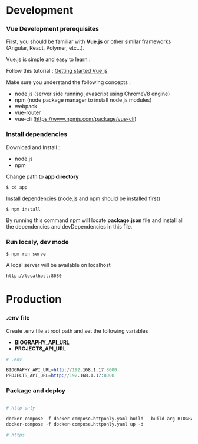 
# Development

### Vue Development prerequisites

First, you should be familiar with **Vue.js** or other similar frameworks (Angular, React, Polymer, etc...).

Vue.js is simple and easy to learn :

Follow this tutorial : [Getting started Vue.js](https://vuejs.org/v2/guide/)

Make sure you understand the following concepts :

* node.js  (server side running javascript using ChromeV8 engine)
* npm (node package manager to install node.js modules)
* webpack
* vue-router
* vue-cli (https://www.npmjs.com/package/vue-cli)

### **Install dependencies**

Download and Install :

 * node.js 
 * npm

Change path to **app directory** 

```$ cd app ```

Install dependencies (node.js and npm should be installed first)

```$ npm install ```

By running this command npm will locate **package.json** file and install all the dependencies and devDependencies in this file.

### **Run localy, dev mode**

```$ npm run serve ```

A local server will be available on localhost

```
http://localhost:8080

```

# Production

### .env file

Create .env file at root path and set the following variables 

* **BIOGRAPHY_API_URL**
* **PROJECTS_API_URL**

```s
# .env

BIOGRAPHY_API_URL=http://192.168.1.17:8000
PROJECTS_API_URL=http://192.168.1.17:8000

```

### **Package and deploy**

```s

# http only

docker-compose -f docker-compose.httponly.yaml build --build-arg BIOGRAPHY_API_URL --build-arg PROJECTS_API_URL
docker-compose -f docker-compose.httponly.yaml up -d 

# https

```